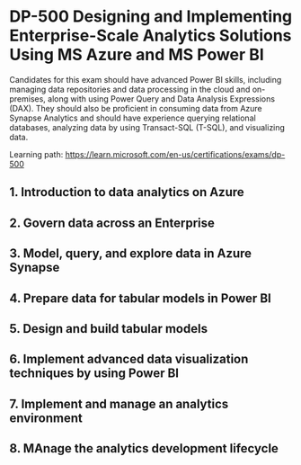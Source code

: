 # DP-500 Designing and Implementing Enterprise-Scale Analytics Solutions Using MS Azure and MS Power BI

Candidates for this exam should have advanced Power BI skills, including managing data repositories and data processing in the cloud and on-premises, along with using Power Query and Data Analysis Expressions (DAX). They should also be proficient in consuming data from Azure Synapse Analytics and should have experience querying relational databases, analyzing data by using Transact-SQL (T-SQL), and visualizing data.

Learning path: https://learn.microsoft.com/en-us/certifications/exams/dp-500

## 1. Introduction to data analytics on Azure

## 2. Govern data across an Enterprise

## 3. Model, query, and explore data in Azure Synapse

## 4. Prepare data for tabular models in Power BI

## 5. Design and build tabular models

## 6. Implement advanced data visualization techniques by using Power BI

## 7. Implement and manage an analytics environment

## 8. MAnage the analytics development lifecycle
